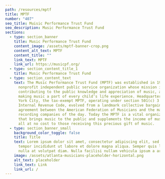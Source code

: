 ```yaml
---
path: /resources/mptf
title: MPTF
number: "407"
seo_title: Muisic Performance Trust Fund
seo_description: Music Performance Trust Fund
sections:
  - type: section_banner
    title: Music Performance Trust Fund
    content_image: /assets/mptf-banner-crop.png
    content_alt_text: MPTF
    content_title: ""
    link_text: MPTF
    link_url: https://musicpf.org/
  - type: section_content_title_1
    title: Music Performance Trust Fund
  - type: section_content_text
    text: The Music Performance Trust Fund (MPTF) was established in 1948 as a
      nonprofit independent public service organization whose mission includes
      contributing to the public knowledge and appreciation of music, as well as
      making music a part of every child’s life experience. Headquartered in New
      York City, the tax-exempt MPTF, operating under section 501(c) 3 of the
      Internal Revenue Code, evolved from a landmark collective bargaining
      agreement between the American Federation of Musicians and the major
      recording companies of the day. Today the MPTF is a vital organization
      that brings music to the public and supplements the income of musicians,
      all at no cost to those receiving this precious gift of music.
  - type: section_banner_small
    background_color_toggle: false
    title: Title
    text: Lorem ipsum dolor sit amet, consectetur adipiscing elit, sed do eiusmod
      tempor incididunt ut labore et dolore magna aliqua. Semper quis lectus
      nulla at volutpat diam. Nulla facilisi nullam vehicula ipsum a arcu.
    image: /assets/atlanta-musicians-placeholder-horizontal.png
    alt_text: placeholder
    link_text: Link
    link_url: /
---
```

